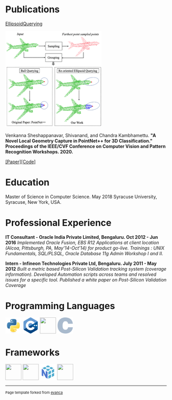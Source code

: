 # Publications

[EllipsoidQuerying](https://github.com/VimsLab/EllipsoidQuery/) 

<img src="images/ellipsoid_querying.gif?raw=true" width="300" height="300"/> 


Venkanna Sheshappanavar, Shivanand, and Chandra Kambhamettu. **"A Novel Local Geometry Capture in PointNet++ for 3D Classification." Proceedings of the IEEE/CVF Conference on Computer Vision and Pattern Recognition Workshops. 2020.**

[[Paper]](https://openaccess.thecvf.com/content_CVPRW_2020/html/w16/Sheshappanavar_A_Novel_Local_Geometry_Capture_in_PointNet_for_3D_Classification_CVPRW_2020_paper.html)[[Code]](https://github.com/VimsLab/EllipsoidQuery/)


# Education
Master of Science in Computer Science. May 2018
Syracuse University, Syracuse, New York, USA.

# Professional Experience
**IT Consultant - Oracle India Private Limited, Bengaluru. Oct 2012 - Jun 2016**
*Implemented Oracle Fusion, EBS R12 Applications at client location (Alcoa, Pittsburgh, PA, May’14-Oct’14) for product go-live.*
*Trainings : UNIX Fundamentals, SQL/PLSQL, Oracle Database 11g Admin Workshop I and II.*

**Intern - Infineon Technologies Private Ltd, Bengaluru. July 2011 - May 2012**
*Built a metric based Post-Silicon Validation tracking system (coverage information).*
*Developed Automation scripts across teams and resolved issues for a specific tool.*
*Published a white paper on Post-Silicon Validation Coverage*

# Programming Languages
<img src="https://github.com/devicons/devicon/blob/master/icons/python/python-original.svg?raw=true" width="50" height="50"/>      <img src="https://github.com/devicons/devicon/blob/master/icons/cplusplus/cplusplus-original.svg?raw=true" width="50" height="50"/>      <img src="https://github.com/valohai/ml-logos/blob/master/cuda.svg?raw=true" width="50" height="50"/>     <img src="https://github.com/devicons/devicon/blob/master/icons/c/c-original.svg?raw=true" width="50" height="50"/>

# Frameworks
<img src="https://github.com/valohai/ml-logos/blob/master/pytorch.svg?raw=true" width="50" height="50"/>   <img src="https://github.com/valohai/ml-logos/blob/master/tensorflow-tf.svg?raw=true" width="50" height="50"/>   <img src="https://github.com/valohai/ml-logos/blob/master/numpy.svg?raw=true" width="50" height="50"/>      <img src="https://github.com/valohai/ml-logos/blob/master/matplotlib.svg?raw=true" width="50" height="50"/>   

---
<p style="font-size:11px">Page template forked from <a href="https://github.com/evanca/quick-portfolio">evanca</a></p>
<!-- Remove above link if you don't want to attibute -->
